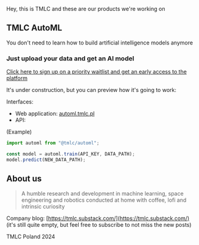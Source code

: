 Hey, this is TMLC and these are our products we're working on

## TMLC AutoML

You don't need to learn how to build artificial intelligence models anymore

### Just upload your data and get an AI model

[Click here to sign up on a priority waitlist and get an early access to the platform](https://mailchi.mp/1f414e9e32d1/t06qvxkc5z)

It's under construction, but you can preview how it's going to work:

Interfaces:
- Web application: [automl.tmlc.pl](https://automl.tmlc.pl)
- API:

(Example)
```ts
import automl from "@tmlc/automl";

const model = automl.train(API_KEY, DATA_PATH);
model.predict(NEW_DATA_PATH);
```

## About us
> A humble research and development in machine learning, space engineering and robotics conducted at home with coffee, lofi and intrinsic curiosity

Company blog: [https://tmlc.substack.com/](https://tmlc.substack.com/) (it's still quite empty, but feel free to subscribe to not miss the new posts)

TMLC Poland 2024
